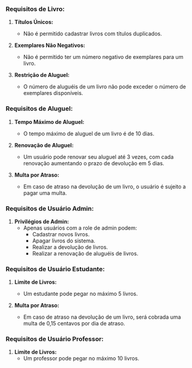 ### Requisitos de Livro:

1. **Títulos Únicos:**
   - Não é permitido cadastrar livros com títulos duplicados.

2. **Exemplares Não Negativos:**
   - Não é permitido ter um número negativo de exemplares para um livro.

3. **Restrição de Aluguel:**
   - O número de aluguéis de um livro não pode exceder o número de exemplares disponíveis.

### Requisitos de Aluguel:

1. **Tempo Máximo de Aluguel:**
   - O tempo máximo de aluguel de um livro é de 10 dias.

2. **Renovação de Aluguel:**
   - Um usuário pode renovar seu aluguel até 3 vezes, com cada renovação aumentando o prazo de devolução em 5 dias.

3. **Multa por Atraso:**
   - Em caso de atraso na devolução de um livro, o usuário é sujeito a pagar uma multa.

### Requisitos de Usuário Admin:

1. **Privilégios de Admin:**
   - Apenas usuários com a role de admin podem:
     - Cadastrar novos livros.
     - Apagar livros do sistema.
     - Realizar a devolução de livros.
     - Realizar a renovação de aluguéis de livros.

### Requisitos de Usuário Estudante:

1. **Limite de Livros:**
   - Um estudante pode pegar no máximo 5 livros.

2. **Multa por Atraso:**
   - Em caso de atraso na devolução de um livro, será cobrada uma multa de 0,15 centavos por dia de atraso.


### Requisitos de Usuário Professor:

1. **Limite de Livros:**
   - Um professor pode pegar no máximo 10 livros.

